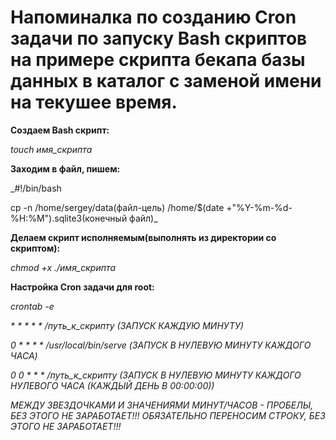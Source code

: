 # Напоминалка по созданию Cron задачи по запуску Bash скриптов на примере скрипта бекапа базы данных в каталог с заменой имени на текушее время.

**Создаем Bash скрипт:**

_touch имя_скрипта_

**Заходим в файл, пишем:**

_#!/bin/bash

cp -n /home/sergey/data(файл-цель) /home/$(date +"%Y-%m-%d-%H:%M").sqlite3(конечный файл)_

**Делаем скрипт исполняемым(выполнять из директории со скриптом):**

_chmod +x ./имя_скрипта_

**Настройка Cron задачи для root:**

_crontab -e_

_* * * * * /путь_к_скрипту  (ЗАПУСК КАЖДУЮ МИНУТУ)_

_0 * * * * /usr/local/bin/serve  (ЗАПУСК В НУЛЕВУЮ МИНУТУ КАЖДОГО ЧАСА)_

_0 0 * * * /путь_к_скрипту  (ЗАПУСК В НУЛЕВУЮ МИНУТУ КАЖДОГО НУЛЕВОГО ЧАСА (КАЖДЫЙ ДЕНЬ В 00:00:00))_


_МЕЖДУ ЗВЕЗДОЧКАМИ И ЗНАЧЕНИЯМИ МИНУТ/ЧАСОВ - ПРОБЕЛЫ, БЕЗ ЭТОГО НЕ ЗАРАБОТАЕТ!!!_
_ОБЯЗАТЕЛЬНО ПЕРЕНОСИМ СТРОКУ, БЕЗ ЭТОГО НЕ ЗАРАБОТАЕТ!!!_
